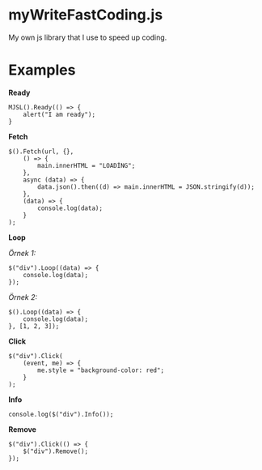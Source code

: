 # myWriteFastCoding.js
My own js library that I use to speed up coding.

# Examples

**Ready**

    MJSL().Ready(() => {
	    alert("I am ready");
    }

**Fetch**

    $().Fetch(url, {},
        () => {
            main.innerHTML = "LOADİNG";
        },
        async (data) => {
            data.json().then((d) => main.innerHTML = JSON.stringify(d));
        },
        (data) => {
            console.log(data);
        }
    );

**Loop**

*Örnek 1:*

    $("div").Loop((data) => {
	    console.log(data);
    });

*Örnek 2:*

    $().Loop((data) => {
	    console.log(data);
    }, [1, 2, 3]);

**Click**

    $("div").Click(
	    (event, me) => {
		    me.style = "background-color: red";
	    }
    );

**Info**

    console.log($("div").Info());

**Remove**

    $("div").Click(() => {
	    $("div").Remove();
    });
